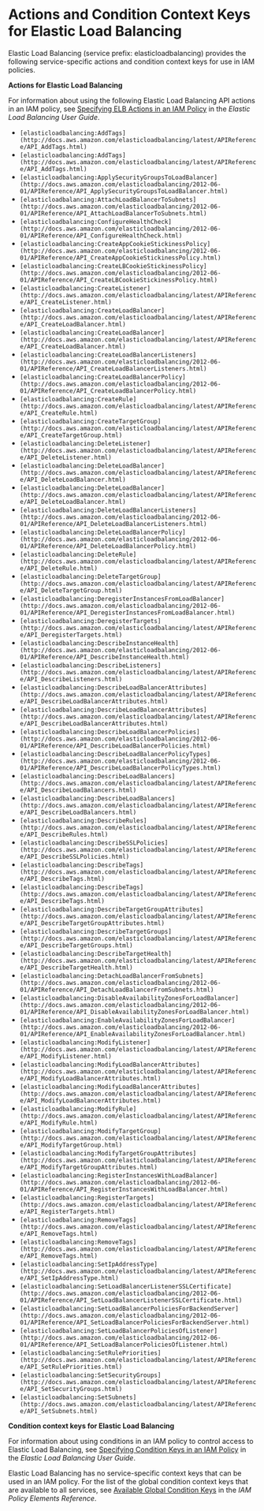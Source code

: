 # Actions and Condition Context Keys for Elastic Load Balancing<a name="list_elasticloadbalancing"></a>

Elastic Load Balancing \(service prefix: elasticloadbalancing\) provides the following service\-specific actions and condition context keys for use in IAM policies\.

**Actions for Elastic Load Balancing**

For information about using the following Elastic Load Balancing API actions in an IAM policy, see [Specifying ELB Actions in an IAM Policy](http://docs.aws.amazon.com/elasticloadbalancing/latest/userguide/UsingIAM.html#UsingWithElasticLoadBalancing_Actions) in the *Elastic Load Balancing User Guide*\.
+ `[elasticloadbalancing:AddTags](http://docs.aws.amazon.com/elasticloadbalancing/latest/APIReference/API_AddTags.html)`
+ `[elasticloadbalancing:AddTags](http://docs.aws.amazon.com/elasticloadbalancing/latest/APIReference/API_AddTags.html)`
+ `[elasticloadbalancing:ApplySecurityGroupsToLoadBalancer](http://docs.aws.amazon.com/elasticloadbalancing/2012-06-01/APIReference/API_ApplySecurityGroupsToLoadBalancer.html)`
+ `[elasticloadbalancing:AttachLoadBalancerToSubnets](http://docs.aws.amazon.com/elasticloadbalancing/2012-06-01/APIReference/API_AttachLoadBalancerToSubnets.html)`
+ `[elasticloadbalancing:ConfigureHealthCheck](http://docs.aws.amazon.com/elasticloadbalancing/2012-06-01/APIReference/API_ConfigureHealthCheck.html)`
+ `[elasticloadbalancing:CreateAppCookieStickinessPolicy](http://docs.aws.amazon.com/elasticloadbalancing/2012-06-01/APIReference/API_CreateAppCookieStickinessPolicy.html)`
+ `[elasticloadbalancing:CreateLBCookieStickinessPolicy](http://docs.aws.amazon.com/elasticloadbalancing/2012-06-01/APIReference/API_CreateLBCookieStickinessPolicy.html)`
+ `[elasticloadbalancing:CreateListener](http://docs.aws.amazon.com/elasticloadbalancing/latest/APIReference/API_CreateListener.html)`
+ `[elasticloadbalancing:CreateLoadBalancer](http://docs.aws.amazon.com/elasticloadbalancing/latest/APIReference/API_CreateLoadBalancer.html)`
+ `[elasticloadbalancing:CreateLoadBalancer](http://docs.aws.amazon.com/elasticloadbalancing/latest/APIReference/API_CreateLoadBalancer.html)`
+ `[elasticloadbalancing:CreateLoadBalancerListeners](http://docs.aws.amazon.com/elasticloadbalancing/2012-06-01/APIReference/API_CreateLoadBalancerListeners.html)`
+ `[elasticloadbalancing:CreateLoadBalancerPolicy](http://docs.aws.amazon.com/elasticloadbalancing/2012-06-01/APIReference/API_CreateLoadBalancerPolicy.html)`
+ `[elasticloadbalancing:CreateRule](http://docs.aws.amazon.com/elasticloadbalancing/latest/APIReference/API_CreateRule.html)`
+ `[elasticloadbalancing:CreateTargetGroup](http://docs.aws.amazon.com/elasticloadbalancing/latest/APIReference/API_CreateTargetGroup.html)`
+ `[elasticloadbalancing:DeleteListener](http://docs.aws.amazon.com/elasticloadbalancing/latest/APIReference/API_DeleteListener.html)`
+ `[elasticloadbalancing:DeleteLoadBalancer](http://docs.aws.amazon.com/elasticloadbalancing/latest/APIReference/API_DeleteLoadBalancer.html)`
+ `[elasticloadbalancing:DeleteLoadBalancer](http://docs.aws.amazon.com/elasticloadbalancing/latest/APIReference/API_DeleteLoadBalancer.html)`
+ `[elasticloadbalancing:DeleteLoadBalancerListeners](http://docs.aws.amazon.com/elasticloadbalancing/2012-06-01/APIReference/API_DeleteLoadBalancerListeners.html)`
+ `[elasticloadbalancing:DeleteLoadBalancerPolicy](http://docs.aws.amazon.com/elasticloadbalancing/2012-06-01/APIReference/API_DeleteLoadBalancerPolicy.html)`
+ `[elasticloadbalancing:DeleteRule](http://docs.aws.amazon.com/elasticloadbalancing/latest/APIReference/API_DeleteRule.html)`
+ `[elasticloadbalancing:DeleteTargetGroup](http://docs.aws.amazon.com/elasticloadbalancing/latest/APIReference/API_DeleteTargetGroup.html)`
+ `[elasticloadbalancing:DeregisterInstancesFromLoadBalancer](http://docs.aws.amazon.com/elasticloadbalancing/2012-06-01/APIReference/API_DeregisterInstancesFromLoadBalancer.html)`
+ `[elasticloadbalancing:DeregisterTargets](http://docs.aws.amazon.com/elasticloadbalancing/latest/APIReference/API_DeregisterTargets.html)`
+ `[elasticloadbalancing:DescribeInstanceHealth](http://docs.aws.amazon.com/elasticloadbalancing/2012-06-01/APIReference/API_DescribeInstanceHealth.html)`
+ `[elasticloadbalancing:DescribeListeners](http://docs.aws.amazon.com/elasticloadbalancing/latest/APIReference/API_DescribeListeners.html)`
+ `[elasticloadbalancing:DescribeLoadBalancerAttributes](http://docs.aws.amazon.com/elasticloadbalancing/latest/APIReference/API_DescribeLoadBalancerAttributes.html)`
+ `[elasticloadbalancing:DescribeLoadBalancerAttributes](http://docs.aws.amazon.com/elasticloadbalancing/latest/APIReference/API_DescribeLoadBalancerAttributes.html)`
+ `[elasticloadbalancing:DescribeLoadBalancerPolicies](http://docs.aws.amazon.com/elasticloadbalancing/2012-06-01/APIReference/API_DescribeLoadBalancerPolicies.html)`
+ `[elasticloadbalancing:DescribeLoadBalancerPolicyTypes](http://docs.aws.amazon.com/elasticloadbalancing/2012-06-01/APIReference/API_DescribeLoadBalancerPolicyTypes.html)`
+ `[elasticloadbalancing:DescribeLoadBalancers](http://docs.aws.amazon.com/elasticloadbalancing/latest/APIReference/API_DescribeLoadBalancers.html)`
+ `[elasticloadbalancing:DescribeLoadBalancers](http://docs.aws.amazon.com/elasticloadbalancing/latest/APIReference/API_DescribeLoadBalancers.html)`
+ `[elasticloadbalancing:DescribeRules](http://docs.aws.amazon.com/elasticloadbalancing/latest/APIReference/API_DescribeRules.html)`
+ `[elasticloadbalancing:DescribeSSLPolicies](http://docs.aws.amazon.com/elasticloadbalancing/latest/APIReference/API_DescribeSSLPolicies.html)`
+ `[elasticloadbalancing:DescribeTags](http://docs.aws.amazon.com/elasticloadbalancing/latest/APIReference/API_DescribeTags.html)`
+ `[elasticloadbalancing:DescribeTags](http://docs.aws.amazon.com/elasticloadbalancing/latest/APIReference/API_DescribeTags.html)`
+ `[elasticloadbalancing:DescribeTargetGroupAttributes](http://docs.aws.amazon.com/elasticloadbalancing/latest/APIReference/API_DescribeTargetGroupAttributes.html)`
+ `[elasticloadbalancing:DescribeTargetGroups](http://docs.aws.amazon.com/elasticloadbalancing/latest/APIReference/API_DescribeTargetGroups.html)`
+ `[elasticloadbalancing:DescribeTargetHealth](http://docs.aws.amazon.com/elasticloadbalancing/latest/APIReference/API_DescribeTargetHealth.html)`
+ `[elasticloadbalancing:DetachLoadBalancerFromSubnets](http://docs.aws.amazon.com/elasticloadbalancing/2012-06-01/APIReference/API_DetachLoadBalancerFromSubnets.html)`
+ `[elasticloadbalancing:DisableAvailabilityZonesForLoadBalancer](http://docs.aws.amazon.com/elasticloadbalancing/2012-06-01/APIReference/API_DisableAvailabilityZonesForLoadBalancer.html)`
+ `[elasticloadbalancing:EnableAvailabilityZonesForLoadBalancer](http://docs.aws.amazon.com/elasticloadbalancing/2012-06-01/APIReference/API_EnableAvailabilityZonesForLoadBalancer.html)`
+ `[elasticloadbalancing:ModifyListener](http://docs.aws.amazon.com/elasticloadbalancing/latest/APIReference/API_ModifyListener.html)`
+ `[elasticloadbalancing:ModifyLoadBalancerAttributes](http://docs.aws.amazon.com/elasticloadbalancing/latest/APIReference/API_ModifyLoadBalancerAttributes.html)`
+ `[elasticloadbalancing:ModifyLoadBalancerAttributes](http://docs.aws.amazon.com/elasticloadbalancing/latest/APIReference/API_ModifyLoadBalancerAttributes.html)`
+ `[elasticloadbalancing:ModifyRule](http://docs.aws.amazon.com/elasticloadbalancing/latest/APIReference/API_ModifyRule.html)`
+ `[elasticloadbalancing:ModifyTargetGroup](http://docs.aws.amazon.com/elasticloadbalancing/latest/APIReference/API_ModifyTargetGroup.html)`
+ `[elasticloadbalancing:ModifyTargetGroupAttributes](http://docs.aws.amazon.com/elasticloadbalancing/latest/APIReference/API_ModifyTargetGroupAttributes.html)`
+ `[elasticloadbalancing:RegisterInstancesWithLoadBalancer](http://docs.aws.amazon.com/elasticloadbalancing/2012-06-01/APIReference/API_RegisterInstancesWithLoadBalancer.html)`
+ `[elasticloadbalancing:RegisterTargets](http://docs.aws.amazon.com/elasticloadbalancing/latest/APIReference/API_RegisterTargets.html)`
+ `[elasticloadbalancing:RemoveTags](http://docs.aws.amazon.com/elasticloadbalancing/latest/APIReference/API_RemoveTags.html)`
+ `[elasticloadbalancing:RemoveTags](http://docs.aws.amazon.com/elasticloadbalancing/latest/APIReference/API_RemoveTags.html)`
+ `[elasticloadbalancing:SetIpAddressType](http://docs.aws.amazon.com/elasticloadbalancing/latest/APIReference/API_SetIpAddressType.html)`
+ `[elasticloadbalancing:SetLoadBalancerListenerSSLCertificate](http://docs.aws.amazon.com/elasticloadbalancing/2012-06-01/APIReference/API_SetLoadBalancerListenerSSLCertificate.html)`
+ `[elasticloadbalancing:SetLoadBalancerPoliciesForBackendServer](http://docs.aws.amazon.com/elasticloadbalancing/2012-06-01/APIReference/API_SetLoadBalancerPoliciesForBackendServer.html)`
+ `[elasticloadbalancing:SetLoadBalancerPoliciesOfListener](http://docs.aws.amazon.com/elasticloadbalancing/2012-06-01/APIReference/API_SetLoadBalancerPoliciesOfListener.html)`
+ `[elasticloadbalancing:SetRulePriorities](http://docs.aws.amazon.com/elasticloadbalancing/latest/APIReference/API_SetRulePriorities.html)`
+ `[elasticloadbalancing:SetSecurityGroups](http://docs.aws.amazon.com/elasticloadbalancing/latest/APIReference/API_SetSecurityGroups.html)`
+ `[elasticloadbalancing:SetSubnets](http://docs.aws.amazon.com/elasticloadbalancing/latest/APIReference/API_SetSubnets.html)`

**Condition context keys for Elastic Load Balancing**

For information about using conditions in an IAM policy to control access to Elastic Load Balancing, see [Specifying Condition Keys in an IAM Policy](http://docs.aws.amazon.com/elasticloadbalancing/latest/userguide/UsingIAM.html#using-elb-keys) in the *Elastic Load Balancing User Guide*\.

Elastic Load Balancing has no service\-specific context keys that can be used in an IAM policy\. For the list of the global condition context keys that are available to all services, see [Available Global Condition Keys](reference_policies_condition-keys.md#AvailableKeys) in the *IAM Policy Elements Reference*\.
